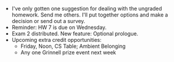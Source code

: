 * I've only gotten one suggestion for dealing with the ungraded homework.
  Send me others.  I'll put together options and make a decision or 
  send out a survey.
* Reminder: HW 7 is due on Wednesday.
* Exam 2 distributed.  New feature: Optional prologue.
* Upcoming extra credit opportunities:
    * Friday, Noon, CS Table; Ambient Belonging
    * Any one Grinnell prize event next week
